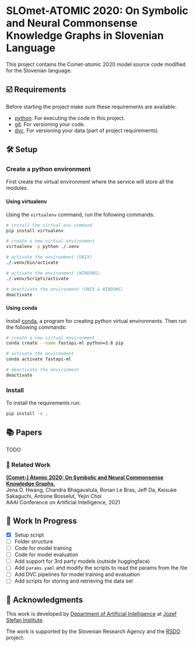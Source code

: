 # SLOmet-ATOMIC 2020: On Symbolic and Neural Commonsense Knowledge Graphs in Slovenian Language

This project contains the Comet-atomic 2020 model source code modified for the Slovenian language.

## ☑️ Requirements

Before starting the project make sure these requirements are available:

- [python][python]. For executing the code in this project.
- [git][git]. For versioning your code.
- [dvc][dvc]. For versioning your data (part of project requirements).

## 🛠️ Setup

### Create a python environment

First create the virtual environment where the service will store all the modules.

#### Using virtualenv

Using the `virtualenv` command, run the following commands:

```bash
# install the virtual env command
pip install virtualenv

# create a new virtual environment
virtualenv -p python ./.venv

# activate the environment (UNIX)
./.venv/bin/activate

# activate the environment (WINDOWS)
./.venv/Scripts/activate

# deactivate the environment (UNIX & WINDOWS)
deactivate
```

#### Using conda

Install [conda][conda], a program for creating python virtual environments. Then run the following commands:

```bash
# create a new virtual environment
conda create --name fastapi-ml python=3.8 pip

# activate the environment
conda activate fastapi-ml

# deactivate the environment
deactivate
```

### Install

To install the requirements run:

```bash
pip install -e .
```

## 📚 Papers

TODO

### 📓 Related Work

**[(Comet-) Atomic 2020: On Symbolic and Neural Commonsense Knowledge Graphs.][official-comet-atomic]**\
Jena D. Hwang, Chandra Bhagavatula, Ronan Le Bras, Jeff Da, Keisuke Sakaguchi, Antoine Bosselut, Yejin Choi \
AAAI Conference on Artificial Intelligence, 2021

## 🚧 Work In Progress

- [x] Setup script
- [ ] Folder structure
- [ ] Code for model training
- [ ] Code for model evaluation
- [ ] Add support for 3rd party models (outside huggingface)
- [ ] Add `params.yaml` and modify the scripts to read the params from the file
- [ ] Add DVC pipelines for model training and evaluation
- [ ] Add scripts for storing and retrieving the data set

## 📣 Acknowledgments

This work is developed by [Department of Artificial Intelligence][ailab] at [Jozef Stefan Institute][ijs].

The work is supported by the Slovenian Research Agency and the [RSDO][rsdo] project.

[python]: https://www.python.org/
[conda]: https://www.anaconda.com/
[git]: https://git-scm.com/
[dvc]: https://dvc.org/
[official-comet-atomic]: https://www.semanticscholar.org/paper/COMET-ATOMIC-2020%3A-On-Symbolic-and-Neural-Knowledge-Hwang-Bhagavatula/e39503e01ebb108c6773948a24ca798cd444eb62
[ailab]: http://ailab.ijs.si/
[ijs]: https://www.ijs.si/
[rsdo]: https://www.cjvt.si/rsdo/en/project/
